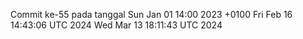 Commit ke-55 pada tanggal Sun Jan 01 14:00 2023 +0100
Fri Feb 16 14:43:06 UTC 2024
Wed Mar 13 18:11:43 UTC 2024
